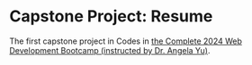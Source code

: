 # Capstone Project: Resume
The first capstone project in Codes in [the Complete 2024 Web Development Bootcamp (instructed by Dr. Angela Yu)](https://www.udemy.com/course/the-complete-web-development-bootcamp).
